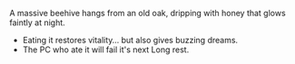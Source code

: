 A massive beehive hangs from an old oak, dripping with honey that glows faintly at night.
- Eating it restores vitality… but also gives buzzing dreams.
- The PC who ate it will fail it's next Long rest.